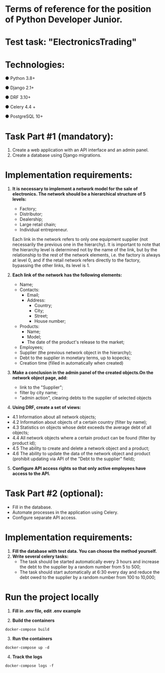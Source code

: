 # Terms of reference for the position of Python Developer Junior.
# Test task: "ElectronicsTrading"
# Technologies:

● Python 3.8+

● Django 2.1+

● DRF 3.10+

● Celery 4.4 +

● PostgreSQL 10+

# Task Part #1 (mandatory):

1. Create a web application with an API interface and an admin panel.
2. Create a database using Django migrations.

# Implementation requirements:
1. **It is necessary to implement a network model for the sale of electronics. The network should
be a hierarchical structure of 5 levels:**
   - Factory;
   - Distributor;
   - Dealership;
   - Large retail chain;
   - Individual entrepreneur.

    Each link in the network refers to only one equipment supplier (not necessarily
    the previous one in the hierarchy). It is important to note that the hierarchy level is determined not by the name
    of the link, but by the relationship to the rest of the network elements, i.e. the factory is always at level 0, and if
    the retail network refers directly to the factory, bypassing the other links, its level is 1.


2. **Each link of the network has the following elements:**
   - Name;
   - Contacts:
     - Email;
     - Address:
       - Country;
       - City;
       - Street;
       - House number;
   - Products:
     - Name;
     - Model;
     - The date of the product's release to the market;
   - Employees;
   - Supplier (the previous network object in the hierarchy);
   - Debt to the supplier in monetary terms, up to kopecks;
   - Creation time (filled in automatically when created)


3. **Make a conclusion in the admin panel of the created objects.On the network object page, add:**
   - link to the "Supplier";
   - filter by city name;
   - "admin action", clearing debts to the supplier of selected
   objects


4. **Using DRF, create a set of views:**
- 4.1 Information about all network objects;
- 4.2 Information about objects of a certain country (filter by name);
- 4.3 Statistics on objects whose debt exceeds the average debt
of all objects;
- 4.4 All network objects where a certain product can be found (filter by product id);
- 4.5 The ability to create and delete a network object and a product;
- 4.6 The ability to update the data of the network object and product (prohibit updating via 
 API of the "Debt to the supplier" field);

5. **Configure API access rights so that only active employees have access to
the API.**

# Task Part #2 (optional):
- Fill in the database.
- Automate processes in the application using Celery.
- Configure separate API access.

# Implementation requirements:
1. **Fill the database with test data. You can choose the method yourself.**
2. **Write several celery tasks:**
    - The task should be started automatically every 3 hours and increase the debt
to the supplier by a random number from 5 to 500;
    - The task should start automatically at 6:30 every day and reduce
the debt owed to the supplier by a random number from 100 to 10,000;


# Run the project locally
1. **Fill in .env file, edit .env example**

2. **Build the containers**
```shell
docker-compose build
```
3. **Run the containers**
```shell
docker-compose up -d
```
4. **Track the logs**
```shell
docker-compose logs -f 
```